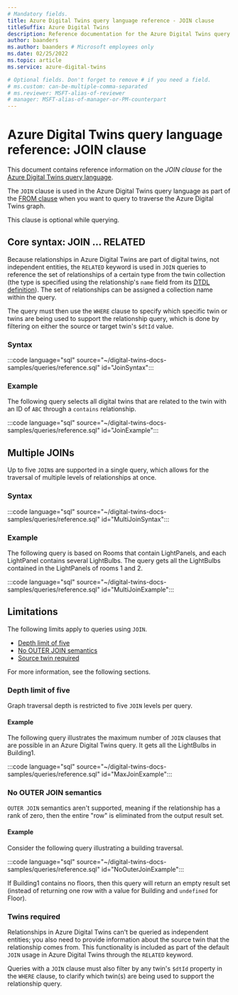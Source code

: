 ```yaml
---
# Mandatory fields.
title: Azure Digital Twins query language reference - JOIN clause
titleSuffix: Azure Digital Twins
description: Reference documentation for the Azure Digital Twins query language JOIN clause
author: baanders
ms.author: baanders # Microsoft employees only
ms.date: 02/25/2022
ms.topic: article
ms.service: azure-digital-twins

# Optional fields. Don't forget to remove # if you need a field.
# ms.custom: can-be-multiple-comma-separated
# ms.reviewer: MSFT-alias-of-reviewer
# manager: MSFT-alias-of-manager-or-PM-counterpart
---
```


# Azure Digital Twins query language reference: JOIN clause

This document contains reference information on the *JOIN clause* for the [Azure Digital Twins query language](concepts-query-language.md).

The `JOIN` clause is used in the Azure Digital Twins query language as part of the [FROM clause](reference-query-clause-from.md) when you want to query to traverse the Azure Digital Twins graph.

This clause is optional while querying.

## Core syntax: JOIN ... RELATED 
Because relationships in Azure Digital Twins are part of digital twins, not independent entities, the `RELATED` keyword is used in `JOIN` queries to reference the set of relationships of a certain type from the twin collection (the type is specified using the relationship's `name` field from its [DTDL definition](concepts-models.md#basic-relationship-example)). The set of relationships can be assigned a collection name within the query.

The query must then use the `WHERE` clause to specify which specific twin or twins are being used to support the relationship query, which is done by filtering on either the source or target twin's `$dtId` value.

### Syntax

:::code language="sql" source="~/digital-twins-docs-samples/queries/reference.sql" id="JoinSyntax":::

### Example

The following query selects all digital twins that are related to the twin with an ID of `ABC` through a `contains` relationship.

:::code language="sql" source="~/digital-twins-docs-samples/queries/reference.sql" id="JoinExample":::

## Multiple JOINs

Up to five `JOIN`s are supported in a single query, which allows for the traversal of multiple levels of relationships at once.

### Syntax

:::code language="sql" source="~/digital-twins-docs-samples/queries/reference.sql" id="MultiJoinSyntax":::

### Example

The following query is based on Rooms that contain LightPanels, and each LightPanel contains several LightBulbs. The query gets all the LightBulbs contained in the LightPanels of rooms 1 and 2.

:::code language="sql" source="~/digital-twins-docs-samples/queries/reference.sql" id="MultiJoinExample":::

## Limitations

The following limits apply to queries using `JOIN`.
* [Depth limit of five](#depth-limit-of-five)
* [No OUTER JOIN semantics](#no-outer-join-semantics)
* [Source twin required](#twins-required)

For more information, see the following sections.

### Depth limit of five

Graph traversal depth is restricted to five `JOIN` levels per query.

#### Example

The following query illustrates the maximum number of `JOIN` clauses that are possible in an Azure Digital Twins query. It gets all the LightBulbs in Building1.

:::code language="sql" source="~/digital-twins-docs-samples/queries/reference.sql" id="MaxJoinExample":::

### No OUTER JOIN semantics

`OUTER JOIN` semantics aren't supported, meaning if the relationship has a rank of zero, then the entire "row" is eliminated from the output result set.

#### Example

Consider the following query illustrating a building traversal.

:::code language="sql" source="~/digital-twins-docs-samples/queries/reference.sql" id="NoOuterJoinExample":::

If Building1 contains no floors, then this query will return an empty result set (instead of returning one row with a value for Building and `undefined` for Floor).

### Twins required

Relationships in Azure Digital Twins can't be queried as independent entities; you also need to provide information about the source twin that the relationship comes from. This functionality is included as part of the default `JOIN` usage in Azure Digital Twins through the `RELATED` keyword. 

Queries with a `JOIN` clause must also filter by any twin's `$dtId` property in the `WHERE` clause, to clarify which twin(s) are being used to support the relationship query.